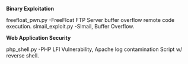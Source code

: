 **Binary Exploitation**

freefloat_pwn.py
-FreeFloat FTP Server buffer overflow remote code execution.
slmail_exploit.py
-Slmail, Buffer Overflow.

**Web Application Security**

php_shell.py
-PHP LFI Vulnerability, Apache log contamination Script w/ reverse shell.
